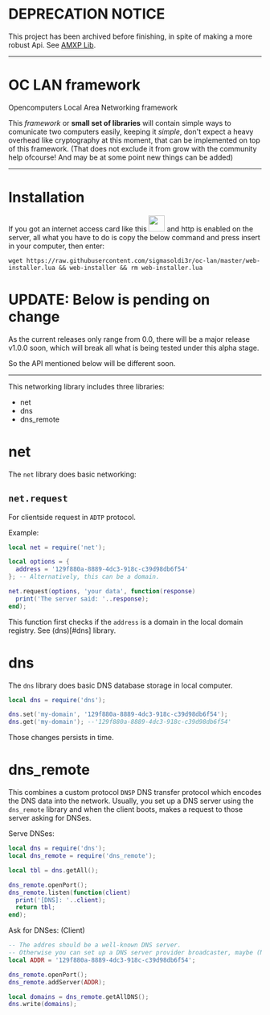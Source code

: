 # DEPRECATION NOTICE

This project has been archived before finishing, in spite of making a more robust Api. See [AMXP Lib](http://git.argochamber.com/opencomputers/amxp-lib).

* * *

# OC LAN framework

Opencomputers Local Area Networking framework

This *framework* or **small set of libraries** will contain simple ways to
comunicate two computers easily, keeping it *simple*, don't expect a heavy
overhead like cryptography at this moment, that can be implemented on top of
this framework. (That does not exclude it from grow with the community help
ofcourse! And may be at some point new things can be added)

* * *

# Installation

If you got an internet access card like this
<img src="http://ocdoc.cil.li/_media/items:internet_card.png?w=128&tok=d7aa72" width="32">
and http is
enabled on the server, all what you have to do is copy the below command and
press insert in your computer, then enter:

`wget https://raw.githubusercontent.com/sigmasoldi3r/oc-lan/master/web-installer.lua && web-installer && rm web-installer.lua`


# UPDATE: Below is pending on change

As the current releases only range from 0.0, there will be a major release
v1.0.0 soon, which will break all what is being tested under this alpha stage.

So the API mentioned below will be different soon.

* * *

This networking library includes three libraries:
- net
- dns
- dns_remote

# net

The `net` library does basic networking:


## `net.request`
For clientside request in `ADTP` protocol.

Example:
```lua
local net = require('net');

local options = {
  address = '129f880a-8889-4dc3-918c-c39d98db6f54'
}; -- Alternatively, this can be a domain.

net.request(options, 'your data', function(response)
  print('The server said: '..response);
end);
```

This function first checks if the `address` is a domain in the local domain registry.
See (dns)[#dns] library.

# dns

The `dns` library does basic DNS database storage in local computer.

```lua
local dns = require('dns');

dns.set('my-domain', '129f880a-8889-4dc3-918c-c39d98db6f54');
dns.get('my-domain'); --'129f880a-8889-4dc3-918c-c39d98db6f54'
```
Those changes persists in time.

# dns_remote

This combines a custom protocol `DNSP` DNS transfer protocol which encodes the DNS data into the network.
Usually, you set up a DNS server using the `dns_remote` library and when the client boots, makes a request
to those server asking for DNSes.

Serve DNSes:
```lua
local dns = require('dns');
local dns_remote = require('dns_remote');

local tbl = dns.getAll();

dns_remote.openPort();
dns_remote.listen(function(client)
  print('[DNS]: '..client);
  return tbl;
end);
```

Ask for DNSes: (Client)
```lua
-- The addres should be a well-known DNS server.
-- Otherwise you can set up a DNS server provider broadcaster, maybe (Not implemented yet).
local ADDR = '129f880a-8889-4dc3-918c-c39d98db6f54';

dns_remote.openPort();
dns_remote.addServer(ADDR);

local domains = dns_remote.getAllDNS();
dns.write(domains);
```
